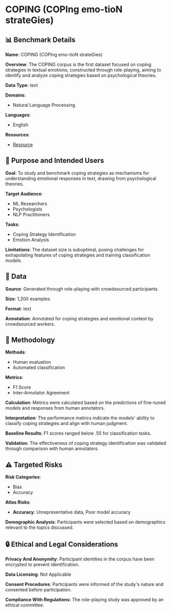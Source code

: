 # COPING (COPIng emo-tioN strateGies)

## 📊 Benchmark Details

**Name**: COPING (COPIng emo-tioN strateGies)

**Overview**: The COPING corpus is the first dataset focused on coping strategies in textual emotions, constructed through role-playing, aiming to identify and analyze coping strategies based on psychological theories.

**Data Type**: text

**Domains**:
- Natural Language Processing

**Languages**:
- English

**Resources**:
- [Resource](https://www.uni-bamberg.de/nlproc/ressourcen/emotioncoping)

## 🎯 Purpose and Intended Users

**Goal**: To study and benchmark coping strategies as mechanisms for understanding emotional responses in text, drawing from psychological theories.

**Target Audience**:
- ML Researchers
- Psychologists
- NLP Practitioners

**Tasks**:
- Coping Strategy Identification
- Emotion Analysis

**Limitations**: The dataset size is suboptimal, posing challenges for extrapolating features of coping strategies and training classification models.

## 💾 Data

**Source**: Generated through role-playing with crowdsourced participants.

**Size**: 1,200 examples

**Format**: text

**Annotation**: Annotated for coping strategies and emotional context by crowdsourced workers.

## 🔬 Methodology

**Methods**:
- Human evaluation
- Automated classification

**Metrics**:
- F1 Score
- Inter-Annotator Agreement

**Calculation**: Metrics were calculated based on the predictions of fine-tuned models and responses from human annotators.

**Interpretation**: The performance metrics indicate the models' ability to classify coping strategies and align with human judgment.

**Baseline Results**: F1 scores ranged below .55 for classification tasks.

**Validation**: The effectiveness of coping strategy identification was validated through comparison with human annotators.

## ⚠️ Targeted Risks

**Risk Categories**:
- Bias
- Accuracy

**Atlas Risks**:
- **Accuracy**: Unrepresentative data, Poor model accuracy

**Demographic Analysis**: Participants were selected based on demographics relevant to the topics discussed.

## 🔒 Ethical and Legal Considerations

**Privacy And Anonymity**: Participant identities in the corpus have been encrypted to prevent identification.

**Data Licensing**: Not Applicable

**Consent Procedures**: Participants were informed of the study's nature and consented before participation.

**Compliance With Regulations**: The role-playing study was approved by an ethical committee.

